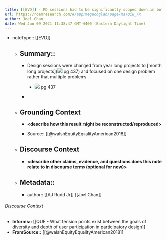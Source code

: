 ```yaml
---
title: [[EVD]] - PD sessions had to be significantly scoped down in both length and focus to accommodate travel and time constraints for children from underserved communities - [[@walshEquityEqualityAmerican2018]]
url: https://roamresearch.com/#/app/megacoglab/page/maY0iu_Fx
author: Joel Chan
date: Wed Jun 09 2021 11:38:47 GMT-0400 (Eastern Daylight Time)
---
```


- noteType:: [[EVD]]

    - ## Summary::

        - Design sessions were changed from year long projects to [month long projects](![](https://firebasestorage.googleapis.com/v0/b/firescript-577a2.appspot.com/o/imgs%2Fapp%2Fmegacoglab%2FjgAB082JrT.png?alt=media&token=b8fc4c38-6531-4e22-a71b-2f6c7f0a5e5e) pg 437) and focused on one design problem rather that multiple problems

            - ![](https://firebasestorage.googleapis.com/v0/b/firescript-577a2.appspot.com/o/imgs%2Fapp%2Fmegacoglab%2FjgAB082JrT.png?alt=media&token=b8fc4c38-6531-4e22-a71b-2f6c7f0a5e5e) pg 437

        - __<summarize the result in a bit more detail here>__

    - ## **Grounding Context**

        - __<describe how this result might be reconstructed/reproduced>__

        - Source:: [[@walshEquityEqualityAmerican2018]]

    - ## **Discourse Context**

        - __<describe other claims, evidence, and questions does this note relate to in discourse terms (optional for now)>__

    - ## Metadata::

        - author:: [[AJ Rudd Jr]] [[Joel Chan]]

###### Discourse Context

- **Informs::** [[QUE - What tension points exist between the goals of diversity and depth of user participation in participatory design]]
- **FromSource::** [[@walshEquityEqualityAmerican2018]]
